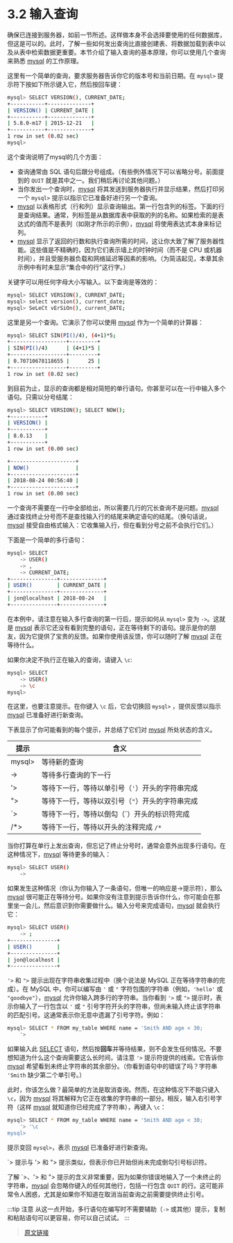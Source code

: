# 3.2 输入查询

确保已连接到服务器，如前一节所述。这样做本身不会选择要使用的任何数据库，但这是可以的。此时，了解一些如何发出查询比直接创建表、将数据加载到表中以及从表中检索数据更重要。本节介绍了输入查询的基本原理，你可以使用几个查询来熟悉 [mysql](/4/4.5/4.5.1/mysql.html) 的工作原理。

这里有一个简单的查询，要求服务器告诉你它的版本号和当前日期。在 `mysql>` 提示符下按如下所示键入它，然后按回车键：

```bash
mysql> SELECT VERSION(), CURRENT_DATE;
+-----------+--------------+
| VERSION() | CURRENT_DATE |
+-----------+--------------+
| 5.8.0-m17 | 2015-12-21   |
+-----------+--------------+
1 row in set (0.02 sec)
mysql>
```

这个查询说明了mysql的几个方面：

- 查询通常由 SQL 语句后跟分号组成。（有些例外情况下可以省略分号。前面提到的 `QUIT` 就是其中之一。我们稍后再讨论其他问题。）
- 当你发出一个查询时，[mysql](/4/4.5/4.5.1/mysql.html) 将其发送到服务器执行并显示结果，然后打印另一个 `mysql>` 提示以指示它已准备好进行另一个查询。
- [mysql](/4/4.5/4.5.1/mysql.html) 以表格形式（行和列）显示查询输出。第一行包含列的标签。下面的行是查询结果。通常，列标签是从数据库表中获取的列的名称。如果检索的是表达式的值而不是表列（如刚才所示的示例），[mysql](/4/4.5/4.5.1/mysql.html) 将使用表达式本身来标记列。
- [mysql](/4/4.5/4.5.1/mysql.html) 显示了返回的行数和执行查询所需的时间，这让你大致了解了服务器性能。这些值是不精确的，因为它们表示墙上的时钟时间（而不是 CPU 或机器时间），并且受服务器负载和网络延迟等因素的影响。（为简洁起见，本章其余示例中有时未显示“集合中的行”这行字。）

关键字可以用任何字母大小写输入。以下查询是等效的：

```bash
mysql> SELECT VERSION(), CURRENT_DATE;
mysql> select version(), current_date;
mysql> SeLeCt vErSiOn(), current_DATE;
```

这里是另一个查询。它演示了你可以使用 [mysql](/4/4.5/4.5.1/mysql.html) 作为一个简单的计算器：

```bash
mysql> SELECT SIN(PI()/4), (4+1)*5;
+------------------+---------+
| SIN(PI()/4)      | (4+1)*5 |
+------------------+---------+
| 0.70710678118655 |      25 |
+------------------+---------+
1 row in set (0.02 sec)
```

到目前为止，显示的查询都是相对简短的单行语句。你甚至可以在一行中输入多个语句。只需以分号结尾：

```bash
mysql> SELECT VERSION(); SELECT NOW();
+-----------+
| VERSION() |
+-----------+
| 8.0.13    |
+-----------+
1 row in set (0.00 sec)

+---------------------+
| NOW()               |
+---------------------+
| 2018-08-24 00:56:40 |
+---------------------+
1 row in set (0.00 sec)
```

一个查询不需要在一行中全部给出，所以需要几行的冗长查询不是问题。[mysql](/4/4.5/4.5.1/mysql.html) 通过查找终止分号而不是查找输入行的结尾来确定语句的结尾。（换句话说，[mysql](/4/4.5/4.5.1/mysql.html) 接受自由格式输入：它收集输入行，但在看到分号之前不会执行它们。）

下面是一个简单的多行语句：

```bash
mysql> SELECT
    -> USER()
    -> ,
    -> CURRENT_DATE;
+---------------+--------------+
| USER()        | CURRENT_DATE |
+---------------+--------------+
| jon@localhost | 2018-08-24   |
+---------------+--------------+
```

在本例中，请注意在输入多行查询的第一行后，提示如何从 `mysql>` 变为 `->`。这就是 [mysql](/4/4.5/4.5.1/mysql.html) 表示它还没有看到完整的语句，正在等待剩下的语句。提示是你的朋友，因为它提供了宝贵的反馈。如果你使用该反馈，你可以随时了解 [mysql](/4/4.5/4.5.1/mysql.html) 正在等待什么。

如果你决定不执行正在输入的查询，请键入 `\c`:

```bash
mysql> SELECT
    -> USER()
    -> \c
mysql>
```

在这里，也要注意提示。在你键入 `\c` 后，它会切换回 `mysql>` ，提供反馈以指示 [mysql](/4/4.5/4.5.1/mysql.html) 已准备好进行新查询。

下表显示了你可能看到的每个提示，并总结了它们对 [mysql](/4/4.5/4.5.1/mysql.html) 所处状态的含义。


|提示|含义|
|--|--|
|mysql>|等待新的查询|
|->|等待多行查询的下一行|
|'>|等待下一行，等待以单引号（`'`）开头的字符串完成|
|">|等待下一行，等待以双引号（`"`）开头的字符串完成
|&#96;>|等待下一行，等待以倒勾（`）开头的标识符完成|
|/*>|等待下一行，等待以开头的注释完成 `/*`|

当你打算在单行上发出查询，但忘记了终止分号时，通常会意外出现多行语句。在这种情况下，[mysql](/4/4.5/4.5.1/mysql.html) 等待更多的输入：

```bash
mysql> SELECT USER()
    ->
```

如果发生这种情况（你认为你输入了一条语句，但唯一的响应是->提示符），那么 [mysql](/4/4.5/4.5.1/mysql.html) 很可能正在等待分号。如果你没有注意到提示告诉你什么，你可能会在那里坐一会儿，然后意识到你需要做什么。输入分号来完成语句，[mysql](/4/4.5/4.5.1/mysql.html) 就会执行它：

```bash
mysql> SELECT USER()
    -> ;
+---------------+
| USER()        |
+---------------+
| jon@localhost |
+---------------+
```

`'>` 和 `">` 提示出现在字符串收集过程中（换个说法是 MySQL 正在等待字符串的完成）。在 MySQL 中，你可以编写由 `'` 或 `"` 字符包围的字符串（例如，`'hello'` 或 `"goodbye"`），[mysql](/4/4.5/4.5.1/mysql.html) 允许你输入跨多行的字符串。当你看到 `'>` 或 `">` 提示时，表示你输入了一行包含以 `'` 或 `"` 引号字符开头的字符串，但尚未输入终止该字符串的匹配引号。这通常表示你无意中遗漏了引号字符。例如：

```bash
mysql> SELECT * FROM my_table WHERE name = 'Smith AND age < 30;
    '>
```

如果输入此 [SELECT](/13/13.2/13.2.13/select.html) 语句，然后按**回车**并等待结果，则不会发生任何情况。不要想知道为什么这个查询需要这么长时间，请注意 `'>` 提示符提供的线索。它告诉你 [mysql](/4/4.5/4.5.1/mysql.html) 希望看到未终止字符串的其余部分。（你看到语句中的错误了吗？字符串 `'Smith` 缺少第二个单引号。）

此时，你该怎么做？最简单的方法是取消查询。然而，在这种情况下不能只键入 `\c`，因为 [mysql](/4/4.5/4.5.1/mysql.html) 将其解释为它正在收集的字符串的一部分。相反，输入右引号字符（这样 [mysql](/4/4.5/4.5.1/mysql.html) 就知道你已经完成了字符串），再键入 `\c`：

```bash
mysql> SELECT * FROM my_table WHERE name = 'Smith AND age < 30;
    '> '\c
mysql>
```

提示变回 `mysql>`，表示 [mysql](/4/4.5/4.5.1/mysql.html) 已准备好进行新查询。



&#96;> 提示与 '> 和 "> 提示类似，但表示你已开始但尚未完成倒勾引号标识符。

了解 &#96;>、'> 和 "> 提示的含义非常重要，因为如果你错误地输入了一个未终止的字符串，[mysql](/4/4.5/4.5.1/mysql.html) 会忽略你键入的任何其他行，包括一行包含 `QUIT` 的行。这可能非常令人困惑，尤其是如果你不知道在取消当前查询之前需要提供终止引号。

:::tip 注意
从这一点开始，多行语句在编写时不需要辅助（`->` 或其他）提示，复制和粘贴语句可以更容易，你可以自己试试。
:::

> [原文链接](https://dev.mysql.com/doc/refman/8.0/en/entering-queries.html)
